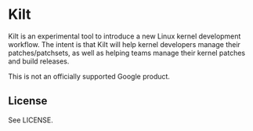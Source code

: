 # Kilt

Kilt is an experimental tool to introduce a new Linux kernel development
workflow. The intent is that Kilt will help kernel developers manage their
patches/patchsets, as well as helping teams manage their kernel patches and
build releases.

This is not an officially supported Google product.

## License

See LICENSE.
